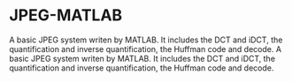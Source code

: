 # JPEG-MATLAB
A basic JPEG system writen by MATLAB. It includes the DCT and iDCT, the quantification and inverse quantification, the Huffman code and decode.
A basic JPEG system writen by MATLAB. It includes the DCT and iDCT, the quantification and inverse quantification, the Huffman code and decode.
